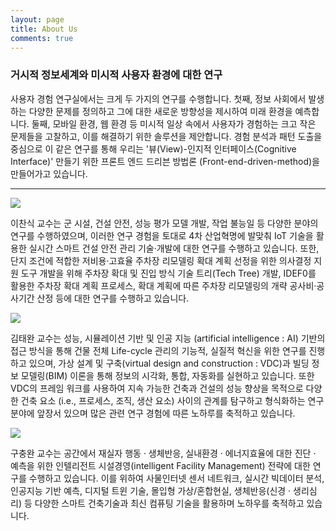 ```yaml
---
layout: page
title: About Us
comments: true
---
```

### 거시적 정보세계와 미시적 사용자 환경에 대한 연구

사용자 경험 연구실에서는 크게 두 가지의 연구를 수행합니다. 첫째, 정보 사회에서 발생하는 다양한 문제를 정의하고 그에 대한 새로운 방향성을 제시하여 미래 환경을 예측합니다. 둘째, 모바일 환경, 웹 환경 등 미시적 일상 속에서 사용자가 경험하는 크고 작은 문제들을 고찰하고, 이를 해결하기 위한 솔루션을 제안합니다. 경험 분석과 패턴 도출을 중심으로 이 같은 연구를 통해 우리는 '뷰(View)-인지적 인터페이스(Cognitive Interface)' 만들기 위한 프론트 엔드 드리븐 방법론 (Front-end-driven-method)을 만들어가고 있습니다.

<hr>

<img src="{{site.baseurl}}/assets/images/project/2018/chatbot/02.jpg"> 

이찬식 교수는 군 시설, 건설 안전, 성능 평가 모델 개발, 작업 불능일 등 다양한 분야의 연구를 수행하였으며, 이러한 연구 경험을 토대로 4차 산업혁명에 발맞춰 IoT 기술을 활용한 실시간 스마트 건설 안전 관리 기술·개발에 대한 연구를 수행하고 있습니다. 또한, 단지 조건에 적합한 저비용·고효율 주차장 리모델링 확대 계획 선정을 위한 의사결정 지원 도구 개발을 위해 주차장 확대 및 진입 방식 기술 트리(Tech Tree) 개발, IDEF0를 활용한 주차장 확대 계획 프로세스, 확대 계획에 따른 주차장 리모델링의 개략 공사비·공사기간 산정 등에 대한 연구를 수행하고 있습니다.

<img src="{{site.baseurl}}/assets/images/project/2018/chatbot/02.jpg">

김태완 교수는 성능, 시뮬레이션 기반 및 인공 지능 (artificial intelligence : AI) 기반의 접근 방식을 통해 건물 전체 Life-cycle 관리의 기능적, 실질적 혁신을 위한 연구를 진행하고 있으며, 가상 설계 및 구축(virtual design and construction : VDC)과 빌딩 정보 모델링(BIM) 이론을 통해 정보의 시각화, 통합, 자동화를 실현하고 있습니다. 또한 VDC의 프레임 워크를 사용하여 지속 가능한 건축과 건설의 성능 향상을 목적으로 다양한 건축 요소 (i.e., 프로세스, 조직, 생산 요소) 사이의 관계를 탐구하고 형식화하는 연구 분야에 앞장서 있으며 많은 관련 연구 경험에 따른 노하루를 축적하고 있습니다.
                                                                    
<ceneter><img src="{{site.baseurl}}/assets/images/project/2018/chatbot/02.jpg"></center>

구충완 교수는 공간에서 재실자 행동 · 생체반응, 실내환경 · 에너지효율에 대한 진단 · 예측을 위한 인텔리전트 시설경영(intelligent Facility Management) 전략에 대한 연구를 수행하고 있습니다. 이를 위하여 사물인터넷 센서 네트워크, 실시간 빅데이터 분석, 인공지능 기반 예측, 디지털 트윈 기술, 몰입형 가상/혼합현실, 생체반응(신경 · 생리심리) 등 다양한 스마트 건축기술과 최신 컴퓨팅 기술을 활용하며 노하우를 축적하고 있습니다.
                    
                                                                    
